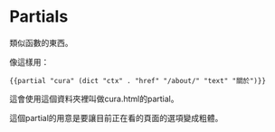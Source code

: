 # Partials

類似函數的東西。

像這樣用：

```
{{partial "cura" (dict "ctx" . "href" "/about/" "text" "關於")}}
```

這會使用這個資料夾裡叫做cura.html的partial。

這個partial的用意是要讓目前正在看的頁面的選項變成粗體。
